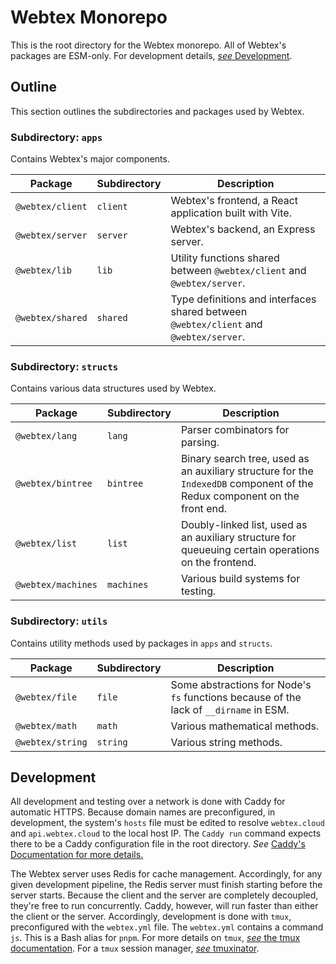 # Webtex Monorepo
This is the root directory for the Webtex monorepo. All of Webtex's packages are ESM-only. For development details, [_see_ Development](#development).

## Outline
This section outlines the subdirectories and packages used by Webtex.

### Subdirectory: `apps`
Contains Webtex's major components.

| Package          | Subdirectory | Description                                                                           |
| ---------------- | ------------ | ------------------------------------------------------------------------------------- |
| `@webtex/client` | `client`     | Webtex's frontend, a React application built with Vite.                               |
| `@webtex/server` | `server`     | Webtex's backend, an Express server.                                                  |
| `@webtex/lib`    | `lib`        | Utility functions shared between `@webtex/client` and `@webtex/server`.               |
| `@webtex/shared` | `shared`     | Type definitions and interfaces shared between `@webtex/client` and `@webtex/server`. |

### Subdirectory: `structs`
Contains various data structures used by Webtex.

| Package            | Subdirectory | Description                                                                                                               |
| ------------------ | ------------ | ------------------------------------------------------------------------------------------------------------------------- |
| `@webtex/lang`     | `lang`       | Parser combinators for parsing.                                                                                           |
| `@webtex/bintree`  | `bintree`    | Binary search tree, used as an auxiliary structure for the `IndexedDB` component of the Redux component on the front end. |
| `@webtex/list`     | `list`       | Doubly-linked list, used as an auxiliary structure for queueuing certain operations on the frontend.                      |
| `@webtex/machines` | `machines`   | Various build systems for testing.                                                                                        |

### Subdirectory: `utils`
Contains utility methods used by packages in `apps` and `structs`.

| Package          | Subdirectory | Description                                                                            |
| ---------------- | ------------ | -------------------------------------------------------------------------------------- |
| `@webtex/file`   | `file`       | Some abstractions for Node's `fs` functions because of the lack of `__dirname` in ESM. |
| `@webtex/math`   | `math`       | Various mathematical methods.                                                          |
| `@webtex/string` | `string`     | Various string methods.                                                                |

## Development
All development and testing over a network is done with Caddy for automatic HTTPS. Because domain names are preconfigured, in development, the system's `hosts` file must be edited to resolve `webtex.cloud` and `api.webtex.cloud` to the local host IP. The `Caddy run` command expects there to be a Caddy configuration file in the root directory. _See_ [Caddy's Documentation for more details.](https://caddyserver.com/docs/) 

The Webtex server uses Redis for cache management. Accordingly, for any given development pipeline, the Redis server must finish starting before the server starts. Because the client and the server are completely decoupled, they're free to run concurrently. Caddy, however, will run faster than either the client or the server. Accordingly, development is done with `tmux`, preconfigured with the `webtex.yml` file. The `webtex.yml` contains a command `js`. This is a Bash alias for `pnpm`. For more details on `tmux`, [_see_ the tmux documentation](https://tmuxguide.readthedocs.io/en/latest/tmux/tmux.html). For a `tmux` session manager, [_see_ tmuxinator](https://github.com/tmuxinator/tmuxinator).
